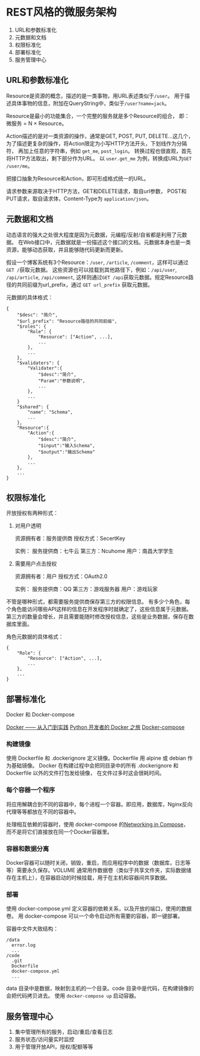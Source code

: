 # REST风格的微服务架构

1. URL和参数标准化
2. 元数据和文档
3. 权限标准化
4. 部署标准化
5. 服务管理中心


## URL和参数标准化

Resource是资源的概念，描述的是一类事物，用URL表述类似于`/user`。
用于描述具体事物的信息，附加在QueryString中，类似于`/user?name=jack`。

Resource是最小的功能集合，一个完整的服务就是多个Resource的组合，
即：微服务 = N × Resource。

Action描述的是对一类资源的操作，通常是GET, POST, PUT, DELETE...这几个，
为了描述更复杂的操作，将Action限定为小写HTTP方法开头，下划线作为分隔符，
再加上任意的字符串，例如 `get_me`, `post_login`。
转换过程也很直观，首先将HTTP方法取出，剩下部分作为URL。
以 `user.get_me` 为例，转换成URL为`GET /user/me`。

把接口抽象为Resource和Action，即可形成格式统一的URL。

请求参数来源取决于HTTP方法，GET和DELETE请求，取自url参数，
POST和PUT请求，取自请求体，Content-Type为 `application/json`。


## 元数据和文档

动态语言的强大之处很大程度是因为元数据，元编程/反射/自省都是利用了元数据。
在Web接口中，元数据就是一份描述这个接口的文档。元数据本身也是一类资源，能够动态获取，并且能够随代码更新而更新。

假设一个博客系统有3个Resource：`/user`, `/article`, `/comment`，这样可以通过`GET /`获取元数据。
这些资源也可以挂载到其他路径下，例如：`/api/user`, `/api/article`, `/api/comment`, 这样则通过`GET /api`获取元数据。规定Resource路径的共同前缀为url_prefix，通过 `GET url_prefix` 获取元数据。

元数据的具体格式：

    {
        "$desc": "简介",
        "$url_prefix": "Resource路径的共同前缀",
        "$roles": {
            "Role": {
                "Resource": ["Action", ...],
                ...
            },
            ...
        },
        "$validaters": {
            "Validater":{
                "$desc":"简介",
                "Param":"参数说明",
                ...
            },
            ...
        }
        "$shared": {
            "name": "Schema",
            ...
        },
        "Resource":{
            "Action":{
                "$desc":"简介",
                "$input":"输入Schema",
                "$output":"输出Schema"
            },
            ...
        },
        ...
    }


## 权限标准化

开放授权有两种形式：

1. 对用户透明

    资源拥有者：服务提供商
    授权方式：SecertKey

    实例：
    服务提供商：七牛云
    第三方：Ncuhome
    用户：南昌大学学生


2. 需要用户点击授权

    资源拥有者：用户
    授权方式：OAuth2.0

    实例：
    服务提供商：QQ
    第三方：游戏服务器
    用户：游戏玩家


不管是哪种形式，都需要服务提供商保存第三方的权限信息。
有多少个角色，每个角色能访问哪些API这样的信息在开发程序时就确定了，这些信息属于元数据。 第三方的数量会增长，并且需要能随时修改授权信息，这些是业务数据，保存在数据库里面。

角色元数据的具体格式：

    {
        "Role": {
            "Resource": ["Action", ...],
            ...
        },
        ...
    }


## 部署标准化

Docker 和 Docker-compose

[Docker —— 从入门到实践](https://yeasy.gitbooks.io/docker_practice/content/)
[Python 开发者的 Docker 之旅](http://docs.daocloud.io/python-docker)
[Docker-compose](https://docs.docker.com/compose/overview/)

### 构建镜像

使用 Dockerfile 和 .dockerignore 定义镜像。Dockerfile 用 alpine 或 debian 作为基础镜像。
Docker 在构建过程中会把同目录中的所有 .dockerignore 和 Dockerfile 以外的文件打包发给镜像， 在文件过多时这会很耗时间。

### 每个容器一个程序

将应用解耦合到不同的容器中，每个进程一个容器。即应用，数据库，Nginx反向代理等等都放在不同的容器中。

处理相互依赖的容器时，使用 docker-compose 的[Networking in Compose](https://docs.docker.com/compose/networking/)，而不是将它们直接放在同一个Docker容器里。

### 容器和数据分离

Docker容器可以随时关闭，销毁，重启，而应用程序中的数据（数据库，日志等等）需要永久保存。VOLUME 通常用作数据卷（类似于共享文件夹，实际数据储存在主机上），在容器启动的时候挂载，用于在主机和容器间共享数据。

### 部署

使用 docker-compose.yml 定义容器的依赖关系，以及开放的端口，使用的数据卷。
用 docker-compose 可以一个命令启动所有需要的容器，即一键部署。

容器中文件大致结构：

    /data
      error.log
      ...
    /code
      .git
      Dockerfile
      docker-compose.yml
      ...

data 目录中是数据，映射到主机的一个目录。code 目录中是代码，在构建镜像的会把代码拷贝进去。
使用 `docker-compose up` 启动容器。


## 服务管理中心

1. 集中管理所有的服务，启动/重启/查看日志
2. 服务状态/访问量实时监控
3. 用于管理开放API，授权/配额等等

